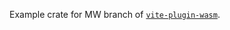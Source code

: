 Example crate for MW branch of [`vite-plugin-wasm`](https://github.com/michaelwooley/vite-plugin-wasm).

